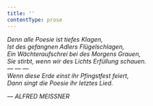 ```yaml
---
title: ''
contentType: prose
---
```


_Denn alle Poesie ist tiefes Klagen,  
Ist des gefangnen Adlers Flügelschlagen,  
Ein Wächteraufschrei bei des Morgens Grauen,  
Sie stirbt, wenn wir des Lichts Erfüllung schauen.  
— — —  
Wenn diese Erde einst ihr Pfingstfest feiert,  
Dann singt die Poesie ihr letztes Lied._

_— ALFRED MEISSNER_
